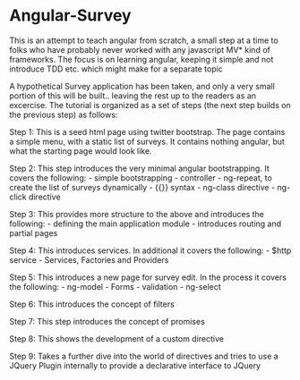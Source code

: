 Angular-Survey
==============

This is an attempt to teach angular from scratch, a small step at a time to folks who have probably never worked with any javascript MV* kind of frameworks.
The focus is on learning angular, keeping it simple and not introduce TDD etc. which might make for a separate topic

A hypothetical Survey application has been taken, and only a very small portion of this will be built.. leaving the rest up to the readers as an excercise.
The tutorial is organized as a set of steps (the next step builds on the previous step) as follows:

Step 1: This is a seed html page using twitter bootstrap. The page contains a simple menu, with a static list of surveys.
It contains nothing angular, but what the starting page would look like.

Step 2: This step introduces the very minimal angular bootstrapping. It covers the following:
    - simple bootstrapping
    - controller
    - ng-repeat, to create the list of surveys dynamically
    - {{}} syntax
    - ng-class directive
    - ng-click directive

Step 3: This provides more structure to the above and introduces the following:
    - defining the main application module
    - introduces routing and partial pages

Step 4: This introduces services. In additional it covers the following:
    - $http service
    - Services, Factories and Providers

Step 5: This introduces a new page for survey edit. In the process it covers the following:
    - ng-model
    - Forms
    - validation
    - ng-select
    
Step 6: This introduces the concept of filters


        
Step 7: This step introduces the concept of promises


Step 8: This shows the development of a custom directive


Step 9: Takes a further dive into the world of directives and tries to use a JQuery Plugin internally to provide a declarative interface to JQuery
